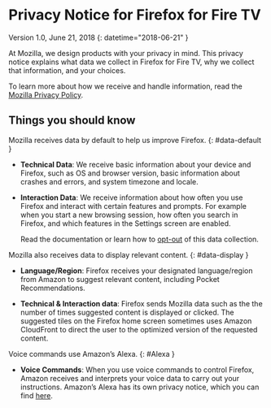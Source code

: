 
# Privacy Notice for Firefox for Fire TV

Version 1.0, June 21, 2018
{: datetime="2018-06-21" }

At Mozilla, we design products with your privacy in mind. This privacy notice explains what data we collect in Firefox for Fire TV, why we collect that information, and your choices.

To learn more about how we receive and handle information, read the [Mozilla Privacy Policy](https://www.mozilla.org/privacy/).

## Things you should know 

Mozilla receives data by default to help us improve Firefox. {: #data-default }

* **Technical Data**: We receive basic information about your device and Firefox, such as OS and browser version, basic information about crashes and errors, and system timezone and locale.

* **Interaction Data**: We receive information about how often you use Firefox and interact with certain features and prompts. For example when you start a new browsing session, how often you search in Firefox, and which features in the Settings screen are enabled.

    Read the documentation or learn how to [opt-out](https://support.mozilla.org/kb/send-usage-data-firefox-mobile-devices) of this data collection.

Mozilla also receives data to display relevant content. {: #data-display }

* **Language/Region**: Firefox receives your designated language/region from Amazon to suggest relevant content, including Pocket Recommendations.

* **Technical & Interaction data**: Firefox sends Mozilla data such as the the number of times suggested content is displayed or clicked. The suggested tiles on the Firefox home screen sometimes uses Amazon CloudFront to direct the user to the optimized version of the requested content. 

Voice commands use Amazon’s Alexa. {: #Alexa }

* **Voice Commands**: When you use voice commands to control Firefox, Amazon receives and interprets your voice data to carry out your instructions. Amazon’s Alexa has its own privacy notice, which you can find [here](https://www.alexa.com/help/privacy).  
